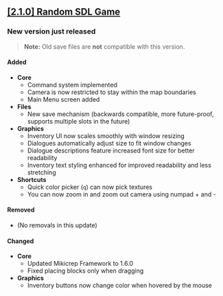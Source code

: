 ## [[2.1.0] Random SDL Game](https://miki.macakom.net/projects/rsg)
### New version just released

> **Note:** Old save files are **not** compatible with this version.

#### Added
- **Core**
    - Command system implemented
    - Camera is now restricted to stay within the map boundaries
    - Main Menu screen added
- **Files**
    - New save mechanism (backwards compatible, more future-proof, supports multiple slots in the future)
- **Graphics**
    - Inventory UI now scales smoothly with window resizing
    - Dialogues automatically adjust size to fit window changes
    - Dialogue descriptions feature increased font size for better readability
    - Inventory text styling enhanced for improved readability and less stretching
- **Shortcuts**
    - Quick color picker (`q`) can now pick textures
    - You can now zoom in and zoom out camera using numpad + and -

#### Removed
- (No removals in this update)

#### Changed
- **Core**
    - Updated Mikicrep Framework to 1.6.0
    - Fixed placing blocks only when dragging
- **Graphics**
    - Inventory buttons now change color when hovered by the mouse
